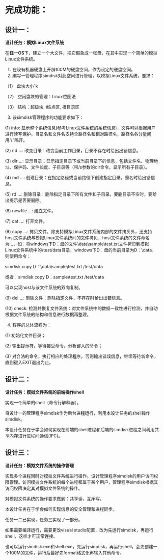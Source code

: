 # 完成功能：

## 设计一：

**设计任务：模拟Linux文件系统**

在**任一OS**下，建立一个大文件，把它假象成一张盘，在其中实现一个简单的模拟Linux文件系统。

1. 在现有机器硬盘上开辟100M的硬盘空间，作为设定的硬盘空间。
2. 编写一管理程序simdisk对此空间进行管理，以模拟Linux文件系统，要求：

（1） 盘块大小1k 

（2） 空闲盘块的管理：Linux位图法

（3） 结构：超级块, i结点区, 根目录区

3. 该simdisk管理程序的功能要求如下：

(1)  info: 显示整个系统信息(参考Linux文件系统的系统信息)，文件可以根据用户进行读写保护。目录名和文件名支持全路径名和相对路径名，路径名各分量间用“/”隔开。

(2)  cd …: 改变目录：改变当前工作目录，目录不存在时给出出错信息。

(3)  dir …: 显示目录：显示指定目录下或当前目录下的信息，包括文件名、物理地址、保护码、文件长度、子目录等（带/s参数的dir命令，显示所有子目录）。

(4)  md …: 创建目录：在指定路径或当前路径下创建指定目录。重名时给出错信息。

(5)  rd …: 删除目录：删除指定目录下所有文件和子目录。要删目录不空时，要给出提示是否要删除。

(6)  newfile …: 建立文件。

(7)  cat …: 打开文件。

(8)  copy …: 拷贝文件，除支持模拟Linux文件系统内部的文件拷贝外，还支持host文件系统与模拟Linux文件系统间的文件拷贝，host文件系统的文件命名为<host>…，如：将windows下D：盘的文件\data\sample\test.txt文件拷贝到模拟Linux文件系统中的/test/data目录，windows下D：盘的当前目录为D：\data，则使用命令：

simdisk copy <host>D：\data\sample\test.txt /test/data

或者：simdisk copy <host>D：sample\test.txt /test/data

可以实现host与该文件系统的双向复制。

(9)  del …: 删除文件：删除指定文件，不存在时给出出错信息。

(10) check: 检测并恢复文件系统：对文件系统中的数据一致性进行检测，并自动根据文件系统的结构和信息进行数据再整理。

4. 程序的总体流程为：

(1)  初始化文件目录；

(2)  输出提示符，等待接受命令，分析键入的命令；

(3)  对合法的命令，执行相应的处理程序，否则输出错误信息，继续等待新命令，直到键入EXIT退出为止。

## 设计二：

**设计任务：模拟文件系统的前端操作shell**

实现一个简单的shell（命令行解释器）。

将设计一的管理程序simdisk作为后台进程运行，利用本设计任务的shell操作simdisk。

本设计任务在于学会如何实现在前端的shell进程和后端的simdisk进程之间利用共享内存进行进程间通信(IPC)。

 

## 设计三：

**设计任务：模拟文件系统的操作管理**

实现多个进程同时对模拟文件系统进行操作。设计管理程序simdisk的用户访问权限管理。访问模拟文件系统的每个进程都属于某个用户，管理程序simdisk根据其访问权限决定其对模拟文件系统的操作。

对模拟文件系统的操作要求做到：共享读，互斥写。

本设计任务在于学会如何实现信息的安全管理和进程同步。



任务一二已实现，任务三实现了一部分。

如果需要编译运行，需要更改visual studio配置，改为先运行simdisk，再运行shell，这样才可正常连接。

也可以运行simdisk.exe和shell.exe，先运行simdisk，再运行shell，会先创建一个100M的文件，运行后最好先format格式化再输入其他命令。